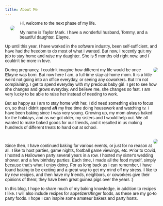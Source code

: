 ```yaml
---
title: About Me
---
```

 <img style="max-width:30%; float:left; border-radius:2rem; padding:1rem;" src="/images/BlueHair.JPG" />
 <div style="font-family:Arial">
 Hi, welcome to the next phase of my life. 
  
  <!--more-->

My name is Taylor Mark. I have a wonderful husband, Tommy, and a beautiful daughter, Elayne. 

Up until this year, I have worked in the software industry, been self-sufficient, and have had the freedom to do most of what I wanted. 
But now, I recently quit my job to stay home and raise my daughter. She is 5 months old right now, and I couldn't be more in love. 

<img style="max-width:45%; float:right; border-radius:2rem;" src="/images/StPatricksDay.jpg" />
 
During pregnancy, I couldn't imagine how different my life would be once Elayne was born. But now here I am, a full-time stay-at-home mom. It is a little weird not going into an office everyday, or seeing any coworkers. But I'm not complaining. I get to spend everyday with my precious baby girl. I get to see how she changes and grows everyday. And believe me, she changes so fast. I am very lucky to be able to raise her instead of needing to work. 
 
But as happy as I am to stay home with her, I did need something else to focus on, so that I didn't spend **_all_** my free time doing housework and watching tv. I have been baking since I was very young. Growing up, my mom always baked for the holidays, and as we got older, my sisters and I would help out. We all wanted to make baked goods for our friends, and it resulted in us making hundreds of different treats to hand out at school. 

<br>
 
<img style="max-width:45%; float:right; border-radius:2rem;" src="/images/TommyElayne.jpg" />

Since then, I have continued baking for various events, or just for no reason at all. I like to host parties, game nights, football game viewings, etc. Prior to Covid, I hosted a Halloween party several years in a row. I hosted my sister's wedding shower, and a few birthday parties. Each time, I made all the food myself, simply because that's what I enjoy doing. For as long back as I can remember, I have found baking to be exciting and a great way to get my mind off my stress. I like to try new recipes, and then have my friends, neighbors, or coworkers give their opinions of them; they have been great guinea pigs over the years :) 

In this blog, I hope to share much of my baking knowledge, in addition to recipes I like. I will also include recipes for appetizers/finger foods, as these are my go-to party foods. I hope I can inspire some amateur bakers and party hosts. 

</div>

